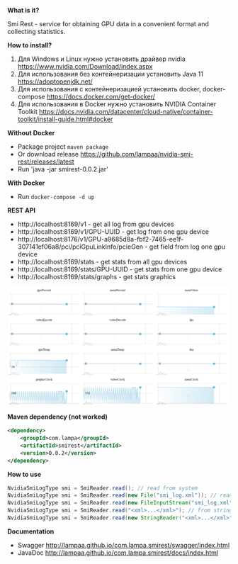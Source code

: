 **What is it?**

Smi Rest - service for obtaining GPU data in a convenient format and collecting statistics.

**How to install?**

1. Для Windows и Linux нужно установить драйвер nvidia https://www.nvidia.com/Download/index.aspx
1. Для использования без контейнеризации установить Java 11 https://adoptopenjdk.net/
1. Для использования с контейнеризацией установить docker, docker-compose https://docs.docker.com/get-docker/
1. Для использования в Docker нужно установить NVIDIA Container Toolkit https://docs.nvidia.com/datacenter/cloud-native/container-toolkit/install-guide.html#docker

**Without Docker**

* Package project `maven package`
* Or download release https://github.com/lampaa/nvidia-smi-rest/releases/latest  
* Run 'java -jar smirest-0.0.2.jar'

**With Docker**

* Run `docker-compose -d up`

**REST API**

* http://localhost:8169/v1 - get all log from gpu devices
* http://localhost:8169/v1/GPU-UUID - get log from one gpu device
* http://localhost:8176/v1/GPU-a9685d8a-fbf2-7465-ee1f-307141ef06a8/pci/pciGpuLinkInfo/pcieGen - get field from log one gpu device
* http://localhost:8169/stats - get stats from all gpu devices
* http://localhost:8169/stats/GPU-UUID - get stats from one gpu device
* http://localhost:8169/stats/graphs - get stats graphics

![alt text](graphs.png)

**Maven dependency (not worked)**
```xml
<dependency>
    <groupId>com.lampa</groupId>
    <artifactId>smirest</artifactId>
    <version>0.0.2</version>
</dependency>
```

**How to use**

```java
NvidiaSmiLogType smi = SmiReader.read(); // read from system
NvidiaSmiLogType smi = SmiReader.read(new File("smi_log.xml")); // read from xml file
NvidiaSmiLogType smi = SmiReader.read(new FileInputStream("smi_log.xml")); // read from input stream
NvidiaSmiLogType smi = SmiReader.read("<xml>...</xml>"); // from string
NvidiaSmiLogType smi = SmiReader.read(new StringReader("<xml>...</xml>")); // from reader
``` 


**Documentation**

* Swagger http://lampaa.github.io/com.lampa.smirest/swagger/index.html
* JavaDoc http://lampaa.github.io/com.lampa.smirest/docs/index.html